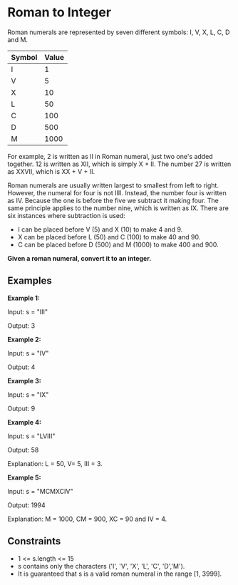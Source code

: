 # Roman to Integer

Roman numerals are represented by seven different symbols: I, V, X, L, C, D and M.

Symbol | Value
--- | ---
I | 1
V | 5
X | 10
L | 50
C | 100
D | 500
M | 1000

For example, 2 is written as II in Roman numeral, just two one's added together. 12 is written as XII, which is simply X + II. The number 27 is written as XXVII, which is XX + V + II.

Roman numerals are usually written largest to smallest from left to right. However, the numeral for four is not IIII. Instead, the number four is written as IV. Because the one is before the five we subtract it making four. The same principle applies to the number nine, which is written as IX. There are six instances where subtraction is used:

* I can be placed before V (5) and X (10) to make 4 and 9.
* X can be placed before L (50) and C (100) to make 40 and 90.
* C can be placed before D (500) and M (1000) to make 400 and 900.

__Given a roman numeral, convert it to an integer.__

## Examples

__Example 1:__

Input: s = "III"

Output: 3

__Example 2:__

Input: s = "IV"

Output: 4

__Example 3:__

Input: s = "IX"

Output: 9

__Example 4:__

Input: s = "LVIII"

Output: 58

Explanation: L = 50, V= 5, III = 3.

__Example 5:__

Input: s = "MCMXCIV"

Output: 1994

Explanation: M = 1000, CM = 900, XC = 90 and IV = 4.

## Constraints

* 1 <= s.length <= 15
* s contains only the characters ('I', 'V', 'X', 'L', 'C', 'D','M').
* It is guaranteed that s is a valid roman numeral in the range [1, 3999].
